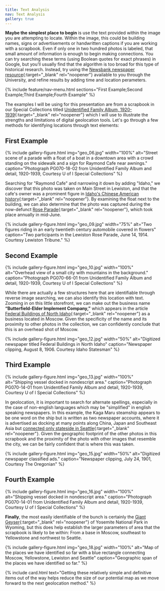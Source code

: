 ```yaml
---
title: Text Analysis
nav: Text Analysis
gallery: true
---
```



**Maybe the simplest place to begin** is use the text provided within the image you are attempting to locate. Within the image, this could be building names, signs or advertisements or handwritten captions if you are working with a scrapbook. Even if only one in two hundred photos is labeled, that small amount of information is enough to begin making connections. You can try searching these terms (using Boolean quotes for exact phrases) in Google, but you’ll usually find that the algorithm is too broad for this type of historical research. Instead, try using the [Newsbank newspaper resource](https://www.lib.uidaho.edu/find/newspapers.html){:target="_blank" rel="noopener"} available to you through the University, and refine results by adding time and location perameters. 


{% include feature/nav-menu.html sections="First Example;Second Example;Third Example;Fourth Example" %}
<br>

The examples I will be using for this presentation are from a scrapbook in our Special Collections titled [Unidentified Family Album, 1920-1939](https://archiveswest.orbiscascade.org/ark:80444/xv928424){:target="_blank" rel="noopener"} which I will use to illustrate the strengths and limitations of digital geolocation tools. Let's go through a few methods for identifying locations through text elements:

## First Example

{% include gallery-figure.html img="geo_06.jpg" width="100%" alt="Street scene of a parade with a float of a boat in a downtown area with a crowd standing on the sidewalk and a sign for Raymond Cafe near awnings." caption="Photograph PG070-18-02 from Unidentified Family Album and detail, 1920-1939, Courtesy U of I Special Collections" %}

Searching for "Raymond Cafe" and narrowing it down by adding "Idaho," we discover that this photo was taken on Main Street in Lewiston, and that the cafe's owner was a prominent figure in [Idaho's Chinese American history](https://infoweb-newsbank-com.uidaho.idm.oclc.org/apps/news/document-view?p=AMNEWS&docref=news/156BF6F9304573D0&f=basic){:target="_blank" rel="noopener"}. By examining the float next to the building, we can also determine that the photo was captured during the now-defunct [Rose Parade](https://infoweb-newsbank-com.uidaho.idm.oclc.org/apps/news/openurl?ctx_ver=z39.88-2004&rft_id=info%3Asid/infoweb.newsbank.com&svc_dat=AMNEWS&req_dat=29250C9388694CD885C6DCB22A43B157&rft_val_format=info%3Aofi/fmt%3Akev%3Amtx%3Actx&rft_dat=document_id%3Aimage%252Fv2%253A114CF38DF1A90B10%2540EANX-1196094F5699C058%25402420298-1196095018949658%254023-1196095416EB10C0%2540Society/hlterms%3A%2522lewiston%2522%2520%2522rose%2520parade%2522%2520){:target="_blank" rel="noopener"}, which took place annually in mid-June.

{% include gallery-figure.html img="geo_09.jpg" width="75%" alt="Two figures riding in an early twentieth century automobile covered in flowers" caption="Two participants in the Lewiston Rose Parade, June 14, 1914. Courtesy Lewiston Tribune." %}

## Second Example

{% include gallery-figure.html img="geo_10.jpg" width="100%" alt="Overhead view of a small city with mountains in the background." caption="Photograph PG070-66-01 from Unidentified Family Album and detail, 1920-1939, Courtesy U of I Special Collections" %}

While there are actually a few structures here that are identifiable through reverse image searching, we can also identify this location with text. Zooming in on this little storefront, we can make out the business name **“Butterfield-Elder Implement Company,”** which appears in the article [Federal Buildings of North Idaho](https://infoweb-newsbank-com.uidaho.idm.oclc.org/apps/news/openurl?ctx_ver=z39.88-2004&rft_id=info%3Asid/infoweb.newsbank.com&svc_dat=AMNEWS&req_dat=29250C9388694CD885C6DCB22A43B157&rft_val_format=info%3Aofi/fmt%3Akev%3Amtx%3Actx&rft_dat=document_id%3Aimage%252Fv2%253A114CF38DF1A90B10%2540EANX-118B902C32A7E928%25402417431-118B902C40943180%25400-118B902CA0244198%2540Federal%252BBuildings%252Bin%252BNorth%252BIdaho.%252BBids%252BOpened%252Bfor%252BSites%252Bin%252BLewiston%252Band%252BMoscow/hlterms%3A){:target="_blank" rel="noopener"} as a business located in Moscow. Given the specificity of the name and its proximity to other photos in the collection, we can confidently conclude that this is an overhead shot of Moscow.

{% include gallery-figure.html img="geo_12.jpg" width="50%" alt="Digitized newspaper titled Federal Buildings in North Idaho" caption="Newspaper clipping, August 8, 1906. Courtesy Idaho Statesman" %}

## Third Example

{% include gallery-figure.html img="geo_13.jpg" width="100%" alt="Shipping vessel docked in nondescript area." caption="Photograph PG070-14-01 from Unidentified Family Album and detail, 1920-1939, Courtesy U of I Special Collections" %}

In geolocation, it is important to search for alternate spellings, especially in the case of non-english languages which may be "simplified" in english speaking newspapers. In this example, the Kaga Maru steamship appears to be one word on the ship but is written as two newspaper accounts, where it is advertised as docking at many points along China, Japan and Southeast Asia but [connected only stateside in Seattle](https://infoweb-newsbank-com.uidaho.idm.oclc.org/apps/news/openurl?ctx_ver=z39.88-2004&rft_id=info%3Asid/infoweb.newsbank.com&svc_dat=AMNEWS&req_dat=29250C9388694CD885C6DCB22A43B157&rft_val_format=info%3Aofi/fmt%3Akev%3Amtx%3Actx&rft_dat=document_id%3Aimage%252Fv2%253A11A73E5827618330%2540EANX-12383880D91EE880%25402415590-1231FC62D3710918%254010-12D9CD597396AA40%2540Advertisement/hlterms%3A){:target="_blank" rel="noopener"}. Given the geographic footprint of the other photos in this scrapbook and the proximity of the photo with other images that resemble the city, we can be fairly confident that is where this was taken.

{% include gallery-figure.html img="geo_15.jpg" width="50%" alt="Digitized newspaper classified ads." caption="Newspaper clipping, July 24, 1901, Courtesy The Oregonian" %}

## Fourth Example

{% include gallery-figure.html img="geo_16.jpg" width="100%" alt="Shipping vessel docked in nondescript area." caption="Photograph PG070-14-01 from Unidentified Family Album and detail, 1920-1939, Courtesy U of I Special Collections" %}

**Finally**, the most easily identifiable of the bunch is certainly the [Giant Geyser](https://en.wikipedia.org/wiki/Giant_Geyser){:target="_blank" rel="noopener"} of Yosemite National Park in Wyoming, but this does help establish the larger parameters of area that the scrapbook is likely to be within: From a base in Moscow, southeast to Yellowstone and northwest to Seattle. 

{% include gallery-figure.html img="geo_18.jpg" width="100%" alt="Map of the places we have identified so far with a blue rectangle connecting Moscow, Yellowstone, Lewiston and Seattle" caption="Geographic span of the places we have identified so far." %}

{% include card.html text="Getting these relatively simple and definitive items out of the way helps reduce the size of our potential map as we move forward to the next geolocation method." %}
